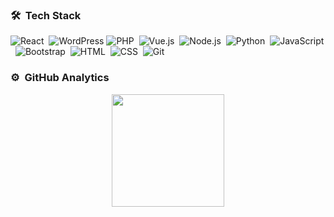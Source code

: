### 🛠 &nbsp;Tech Stack

![React](https://img.shields.io/badge/-React-05122A?style=flat&logo=react)&nbsp;
![WordPress](https://img.shields.io/badge/-WordPress-%23117AC9.svg?style=flat&logo=WordPress&logoColor=white)
![PHP](https://badgen.net/badge/icon/php?icon=php&label)&nbsp;
![Vue.js](https://img.shields.io/badge/-Vue.js-05122A?style=flat&logo=vue.js)&nbsp;
![Node.js](https://img.shields.io/badge/-Node.js-05122A?style=flat&logo=node.js)&nbsp;
![Python](https://img.shields.io/badge/python-3.9-blue)&nbsp;
![JavaScript](https://img.shields.io/badge/-JavaScript-05122A?style=flat&logo=javascript)&nbsp;
![Bootstrap](https://img.shields.io/badge/-Bootstrap-05122A?style=flat&logo=bootstrap&logoColor=563D7C)&nbsp;
![HTML](https://img.shields.io/badge/-HTML-05122A?style=flat&logo=HTML5)&nbsp;
![CSS](https://img.shields.io/badge/-CSS-05122A?style=flat&logo=CSS3&logoColor=1572B6)&nbsp;
![Git](https://img.shields.io/badge/-Git-05122A?style=flat&logo=git)&nbsp;

### ⚙️ &nbsp;GitHub Analytics
<p align="center">
<a href="https://github.com/superadona119">
  <img height="180em" src="https://github-readme-stats-eight-theta.vercel.app/api/top-langs/?username=superadona119&layout=compact&langs_count=8&theme=algolia"/>
</a>
</p>

